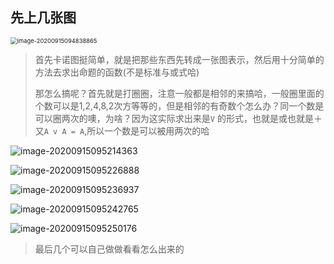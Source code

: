 ## 先上几张图

<img src="C:\Users\zbr\AppData\Roaming\Typora\typora-user-images\image-20200915094838865.png" alt="image-20200915094838865" style="zoom:67%;" />

> 首先卡诺图挺简单，就是把那些东西先转成一张图表示，然后用十分简单的方法去求出命题的函数(不是标准与或式哈)
>
> 那怎么搞呢？首先就是打圈圈，注意一般都是相邻的来搞哈，一般圈里面的个数可以是1,2,4,8,2次方等等的，但是相邻的有奇数个怎么办？同一个数是可以圈两次的噢，为啥？因为这实际求出来是`V` 的形式，也就是或也就是＋又`A v A = A`,所以一个数是可以被用两次的哈

![image-20200915095214363](C:\Users\zbr\AppData\Roaming\Typora\typora-user-images\image-20200915095214363.png)

![image-20200915095226888](C:\Users\zbr\AppData\Roaming\Typora\typora-user-images\image-20200915095226888.png)

![image-20200915095236937](C:\Users\zbr\AppData\Roaming\Typora\typora-user-images\image-20200915095236937.png)

![image-20200915095242765](C:\Users\zbr\AppData\Roaming\Typora\typora-user-images\image-20200915095242765.png)

![image-20200915095250176](C:\Users\zbr\AppData\Roaming\Typora\typora-user-images\image-20200915095250176.png)

> 最后几个可以自己做做看看怎么出来的